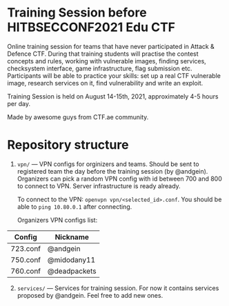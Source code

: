 # Training Session before HITBSECCONF2021 Edu CTF

Online training session for teams that have never participated in Attack & Defence CTF. During that training students will practise the contest concepts and rules, working with vulnerable images, finding services, checksystem interface, game infrastructure, flag submission etc. Participants will be able to practice your skills: set up a real CTF vulnerable image, research services on it, find vulnerability and write an exploit.

Training Session is held on August 14-15th, 2021, approximately 4-5 hours per day.

Made by awesome guys from CTF.ae community.

# Repository structure

1. `vpn/` — VPN configs for orginizers and teams. Should be sent to registered team the day before the training session (by @andgein).
    Organizers can pick a random VPN config with id between 700 and 800 to connect to VPN. Server infrastructure is ready already.
    
    To connect to the VPN: `openvpn vpn/<selected_id>.conf`. You should be able to `ping 10.80.0.1` after connecting.

    Organizers VPN configs list:
    
| Config   | Nickname |
|----------|----------|
| 723.conf | @andgein |
| 750.conf | @midodany11 |
| 760.conf | @deadpackets |

2. `services/` — Services for training session. For now it contains services proposed by @andgein. Feel free to add new ones.

